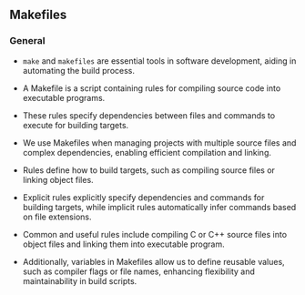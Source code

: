 ## Makefiles

### General

- `make` and `makefiles` are essential tools in software development, aiding in automating the build process.
- A Makefile is a script containing rules for compiling source code into executable programs.
- These rules specify dependencies between files and commands to execute for building targets.
- We use Makefiles when managing projects with multiple source files and complex dependencies, enabling efficient compilation and linking.
- Rules define how to build targets, such as compiling source files or linking object files.
- Explicit rules explicitly specify dependencies and commands for building targets, while implicit rules automatically infer commands based on file extensions.
- Common and useful rules include compiling C or C++ source files into object files and linking them into executable program.

- Additionally, variables in Makefiles allow us to define reusable values, such as compiler flags or file names, enhancing flexibility and maintainability in build scripts.
